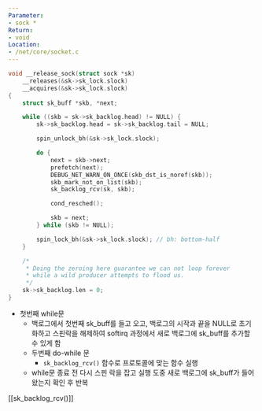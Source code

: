 ```yaml
---
Parameter: 
- sock *
Return:
- void
Location:
- /net/core/socket.c
---
```

```C title=__release_sock()
void __release_sock(struct sock *sk)
	__releases(&sk->sk_lock.slock)
	__acquires(&sk->sk_lock.slock)
{
	struct sk_buff *skb, *next;

	while ((skb = sk->sk_backlog.head) != NULL) {
		sk->sk_backlog.head = sk->sk_backlog.tail = NULL;

		spin_unlock_bh(&sk->sk_lock.slock);

		do {
			next = skb->next;
			prefetch(next);
			DEBUG_NET_WARN_ON_ONCE(skb_dst_is_noref(skb));
			skb_mark_not_on_list(skb);
			sk_backlog_rcv(sk, skb);

			cond_resched();

			skb = next;
		} while (skb != NULL);

		spin_lock_bh(&sk->sk_lock.slock); // bh: bottom-half
	}

	/*
	 * Doing the zeroing here guarantee we can not loop forever
	 * while a wild producer attempts to flood us.
	 */
	sk->sk_backlog.len = 0;
}
```

- 첫번째 while문
	- 백로그에서 첫번째 sk_buff를 들고 오고, 백로그의 시작과 끝을 NULL로 초기화하고 스핀락을 해제하여 softirq 과정에서 새로 백로그에 sk_buff를 추가할 수 있게 함
	- 두번째 do-while 문
		- `sk_backlog_rcv()` 함수로 프로토콜에 맞는 함수 실행
	- while문 종료 전 다시 스핀 락을 잡고 실행 도중 새로 백로그에 sk_buff가 들어왔는지 확인 후 반복

[[sk_backlog_rcv()]]
